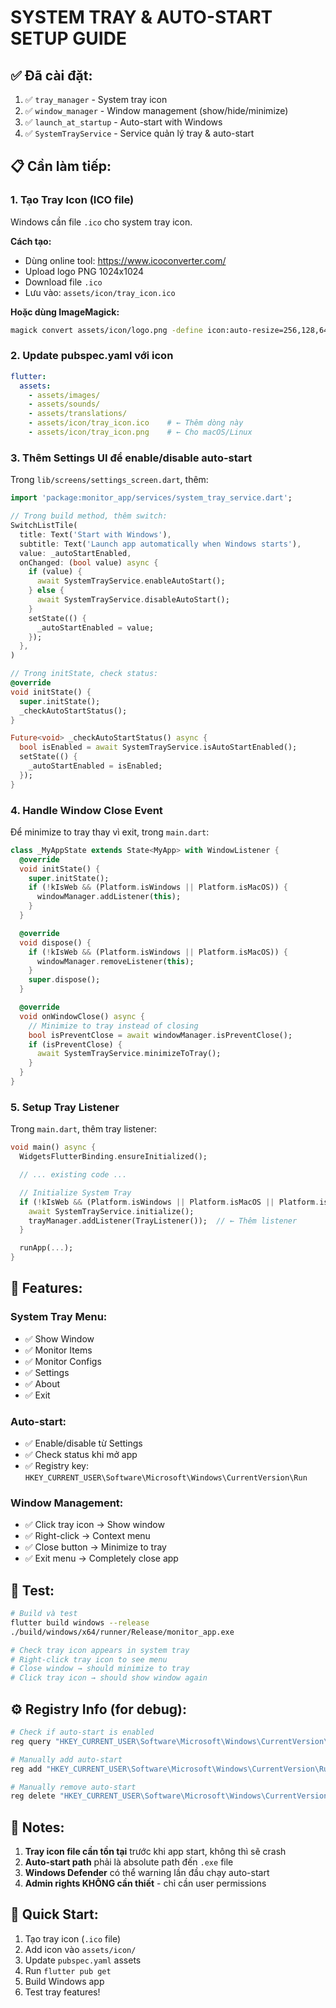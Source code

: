 # SYSTEM TRAY & AUTO-START SETUP GUIDE

## ✅ Đã cài đặt:
1. ✅ `tray_manager` - System tray icon
2. ✅ `window_manager` - Window management (show/hide/minimize)
3. ✅ `launch_at_startup` - Auto-start with Windows
4. ✅ `SystemTrayService` - Service quản lý tray & auto-start

## 📋 Cần làm tiếp:

### 1. Tạo Tray Icon (ICO file)
Windows cần file `.ico` cho system tray icon.

**Cách tạo:**
- Dùng online tool: https://www.icoconverter.com/
- Upload logo PNG 1024x1024
- Download file `.ico`
- Lưu vào: `assets/icon/tray_icon.ico`

**Hoặc dùng ImageMagick:**
```bash
magick convert assets/icon/logo.png -define icon:auto-resize=256,128,64,48,32,16 assets/icon/tray_icon.ico
```

### 2. Update pubspec.yaml với icon
```yaml
flutter:
  assets:
    - assets/images/
    - assets/sounds/
    - assets/translations/
    - assets/icon/tray_icon.ico    # ← Thêm dòng này
    - assets/icon/tray_icon.png    # ← Cho macOS/Linux
```

### 3. Thêm Settings UI để enable/disable auto-start

Trong `lib/screens/settings_screen.dart`, thêm:

```dart
import 'package:monitor_app/services/system_tray_service.dart';

// Trong build method, thêm switch:
SwitchListTile(
  title: Text('Start with Windows'),
  subtitle: Text('Launch app automatically when Windows starts'),
  value: _autoStartEnabled,
  onChanged: (bool value) async {
    if (value) {
      await SystemTrayService.enableAutoStart();
    } else {
      await SystemTrayService.disableAutoStart();
    }
    setState(() {
      _autoStartEnabled = value;
    });
  },
)

// Trong initState, check status:
@override
void initState() {
  super.initState();
  _checkAutoStartStatus();
}

Future<void> _checkAutoStartStatus() async {
  bool isEnabled = await SystemTrayService.isAutoStartEnabled();
  setState(() {
    _autoStartEnabled = isEnabled;
  });
}
```

### 4. Handle Window Close Event

Để minimize to tray thay vì exit, trong `main.dart`:

```dart
class _MyAppState extends State<MyApp> with WindowListener {
  @override
  void initState() {
    super.initState();
    if (!kIsWeb && (Platform.isWindows || Platform.isMacOS)) {
      windowManager.addListener(this);
    }
  }

  @override
  void dispose() {
    if (!kIsWeb && (Platform.isWindows || Platform.isMacOS)) {
      windowManager.removeListener(this);
    }
    super.dispose();
  }

  @override
  void onWindowClose() async {
    // Minimize to tray instead of closing
    bool isPreventClose = await windowManager.isPreventClose();
    if (isPreventClose) {
      await SystemTrayService.minimizeToTray();
    }
  }
}
```

### 5. Setup Tray Listener

Trong `main.dart`, thêm tray listener:

```dart
void main() async {
  WidgetsFlutterBinding.ensureInitialized();

  // ... existing code ...

  // Initialize System Tray
  if (!kIsWeb && (Platform.isWindows || Platform.isMacOS || Platform.isLinux)) {
    await SystemTrayService.initialize();
    trayManager.addListener(TrayListener());  // ← Thêm listener
  }

  runApp(...);
}
```

## 🎯 Features:

### System Tray Menu:
- ✅ Show Window
- ✅ Monitor Items
- ✅ Monitor Configs
- ✅ Settings
- ✅ About
- ✅ Exit

### Auto-start:
- ✅ Enable/disable từ Settings
- ✅ Check status khi mở app
- ✅ Registry key: `HKEY_CURRENT_USER\Software\Microsoft\Windows\CurrentVersion\Run`

### Window Management:
- ✅ Click tray icon → Show window
- ✅ Right-click → Context menu
- ✅ Close button → Minimize to tray
- ✅ Exit menu → Completely close app

## 🧪 Test:

```bash
# Build và test
flutter build windows --release
./build/windows/x64/runner/Release/monitor_app.exe

# Check tray icon appears in system tray
# Right-click tray icon to see menu
# Close window → should minimize to tray
# Click tray icon → should show window again
```

## ⚙️ Registry Info (for debug):

```bash
# Check if auto-start is enabled
reg query "HKEY_CURRENT_USER\Software\Microsoft\Windows\CurrentVersion\Run" /v Ping365Monitor

# Manually add auto-start
reg add "HKEY_CURRENT_USER\Software\Microsoft\Windows\CurrentVersion\Run" /v Ping365Monitor /t REG_SZ /d "C:\path\to\monitor_app.exe --minimized"

# Manually remove auto-start
reg delete "HKEY_CURRENT_USER\Software\Microsoft\Windows\CurrentVersion\Run" /v Ping365Monitor
```

## 📝 Notes:

1. **Tray icon file cần tồn tại** trước khi app start, không thì sẽ crash
2. **Auto-start path** phải là absolute path đến `.exe` file
3. **Windows Defender** có thể warning lần đầu chạy auto-start
4. **Admin rights KHÔNG cần thiết** - chỉ cần user permissions

## 🚀 Quick Start:

1. Tạo tray icon (`.ico` file)
2. Add icon vào `assets/icon/`
3. Update `pubspec.yaml` assets
4. Run `flutter pub get`
5. Build Windows app
6. Test tray features!

